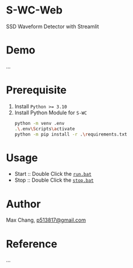 # S-WC-Web
SSD Waveform Detector with Streamlit

# Demo
...

# Prerequisite
1. Install `Python >= 3.10`
2. Install Python Module for `S-WC`
    ```bash
    python -m venv .env
    .\.env\Scripts\activate
    python -m pip install -r .\requirements.txt
    ```

# Usage
* Start :: Double Click the [`run.bat`](run.bat)
* Stop :: Double Click the [`stop.bat`](stop.bat)

# Author
Max Chang, p513817@gmail.com

# Reference
...